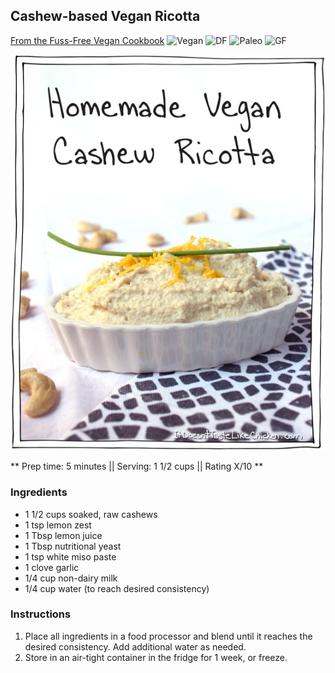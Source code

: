 ## Cashew-based Vegan Ricotta

[From the Fuss-Free Vegan Cookbook](https://www.amazon.ca/s?k=fuss+free+vegan&crid=2QXY700P3THUW&sprefix=fuss+fr%2Caps%2C-1&ref=nb_sb_ss_i_1_6)
![Vegan](https://img.shields.io/badge/-Vegan-brightgreen.svg)
![DF](https://img.shields.io/badge/-Dairy--free-blue.svg)
![Paleo](https://img.shields.io/badge/-Paleo-blueviolet.svg)
![GF](https://img.shields.io/badge/-Gluten--free-yellow.svg)


![Picture](../img/vegan_ricotta.jpg)

** Prep time: 5 minutes || Serving: 1 1/2 cups || Rating X/10 **

### Ingredients

- 1 1/2 cups soaked, raw cashews
- 1 tsp lemon zest
- 1 Tbsp lemon juice
- 1 Tbsp nutritional yeast
- 1 tsp white miso paste
- 1 clove garlic
- 1/4 cup non-dairy milk
- 1/4 cup water (to reach desired consistency)

### Instructions

1. Place all ingredients in a food processor and blend until it reaches the desired consistency. Add additional water as needed.
1. Store in an air-tight container in the fridge for 1 week, or freeze.

